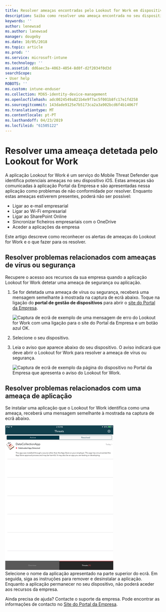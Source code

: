 ```yaml
---
title: Resolver ameaças encontradas pelo Lookout for Work em dispositivos iOS | Documentos da Microsoft
description: Saiba como resolver uma ameaça encontrada no seu dispositivo iOS pela aplicação Lookout for Work.
keywords: ''
author: lenewsad
ms.author: lanewsad
manager: dougeby
ms.date: 10/05/2018
ms.topic: article
ms.prod: ''
ms.service: microsoft-intune
ms.technology: ''
ms.assetid: dd6aec3a-4063-4054-8d0f-d2f2034f0d3d
searchScope:
- User help
ROBOTS: ''
ms.custom: intune-enduser
ms.collection: M365-identity-device-management
ms.openlocfilehash: adc0024549a821b4e9f7ac5f001b8fc17e1fd258
ms.sourcegitcommit: 143dade9125e7b5173ca2a3a902bcd6f4b14067f
ms.translationtype: MT
ms.contentlocale: pt-PT
ms.lasthandoff: 04/23/2019
ms.locfileid: "61505122"
---
```

# <a name="resolve-a-threat-found-by-lookout-for-work"></a>Resolver uma ameaça detetada pelo Lookout for Work  

A aplicação Lookout for Work é um serviço do Mobile Threat Defender que identifica potenciais ameaças no seu dispositivo iOS. Estas ameaças são comunicadas à aplicação Portal da Empresa e são apresentadas nessa aplicação como problemas de não conformidade por resolver. Enquanto estas ameaças estiverem presentes, poderá não ser possível:

* Ligar ao e-mail empresarial
* Ligar ao Wi-Fi empresarial
* Ligar ao SharePoint Online
* Sincronizar ficheiros empresariais com o OneDrive
* Aceder a aplicações da empresa

Este artigo descreve como reconhecer os alertas de ameaças do Lookout for Work e o que fazer para os resolver. 

## <a name="troubleshoot-virus-or-security-threat"></a>Resolver problemas relacionados com ameaças de vírus ou segurança  
Recupere o acesso aos recursos da sua empresa quando a aplicação Lookout for Work detetar uma ameaça de segurança ou aplicação.  

1. Se for detetada uma ameaça de vírus ou segurança, receberá uma mensagem semelhante à mostrada na captura de ecrã abaixo. Toque na ligação do **portal de gestão de dispositivos** para abrir o [site do Portal da Empresa](https://portal.manage.microsoft.com/devices).  

    ![Captura de ecrã de exemplo de uma mensagem de erro do Lookout for Work com uma ligação para o site do Portal da Empresa e um botão azul OK.](./media/mtd-go-to-device-management-portal-android.png)  

2. Selecione o seu dispositivo.  
3. Leia o aviso que aparece abaixo do seu dispositivo. O aviso indicará que deve abrir o Lookout for Work para resolver a ameaça de vírus ou segurança.     

    ![Captura de ecrã de exemplo da página do dispositivo no Portal da Empresa que apresenta o aviso do Lookout for Work.](./media/CP-lookout-virus-banner-1808.png)  

## <a name="troubleshoot-an-app-threat"></a>Resolver problemas relacionados com uma ameaça de aplicação   
Se instalar uma aplicação que o Lookout for Work identifica como uma ameaça, receberá uma mensagem semelhante à mostrada na captura de ecrã abaixo.  

![Captura de ecrã de exemplo que mostra uma lista de Ameaças de aplicação Ativas e Resolvidas detetadas pelo Lookout for Work.](./media/ios-lfw-threat-example.png)    
Selecione o nome da aplicação apresentado na parte superior do ecrã. Em seguida, siga as instruções para remover e desinstalar a aplicação. Enquanto a aplicação permanecer no seu dispositivo, não poderá aceder aos recursos da empresa.    

Ainda precisa de ajuda? Contacte o suporte da empresa. Pode encontrar as informações de contacto no [Site do Portal da Empresa](https://go.microsoft.com/fwlink/?linkid=2010980).    

